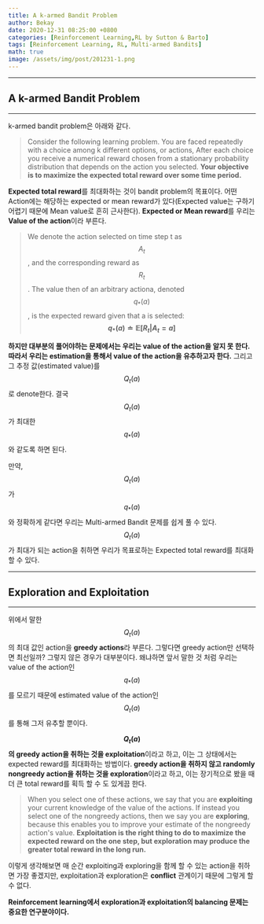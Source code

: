 ```yaml
---
title: A k-armed Bandit Problem
author: Bekay
date: 2020-12-31 08:25:00 +0800
categories: [Reinforcement Learning,RL by Sutton & Barto]
tags: [Reinforcement Learning, RL, Multi-armed Bandits]
math: true
image: /assets/img/post/201231-1.png
---
```



---
## A k-armed Bandit Problem
---
k-armed bandit problem은 아래와 같다.
> Consider the following learning problem. You are faced repeatedly with a choice among k different options, or actions, After each choice you receive a numerical reward chosen from a stationary probability distribution that depends on the action you selected.
**Your objective is to maximize the expected total reward over some time period.**
   
**Expected total reward**를 최대화하는 것이 bandit problem의 목표이다.
어떤 Action에는 해당하는 expected or mean reward가 있다(Expected value는 구하기 어렵기 때문에 Mean value로 흔히 근사한다). **Expected or Mean reward**를 우리는 **Value of the action**이라 부른다.

> We denote the action selected on time step t as $$A_t$$, and the corresponding reward as $$R_t$$. The value then of an arbitrary actiona, denoted $$q_*(a)$$, is the expected reward given that a is selected:   
**$$q_*(a)\doteq\mathbb{E}[R_t|A_t=a]$$**
   

**하지만 대부분의 풀어야하는 문제에서는 우리는 value of the action을 알지 못 한다. 따라서 우리는 estimation을 통해서 value of the action을 유추하고자 한다.** 그리고 그 추정 값(estimated value)를 $$Q_t(a)$$로 denote한다. 결국 $$Q_t(a)$$가 최대한 $$q_*(a)$$와 같도록 하면 된다.

만약, $$Q_t(a)$$가 $$q_*(a)$$와 정확하게 같다면 우리는 Multi-armed Bandit 문제를 쉽게 풀 수 있다. $$Q_t(a)$$가 최대가 되는 action을 취하면 우리가 목표로하는 Expected total reward를 최대화 할 수 있다.


---
## Exploration and Exploitation
---
위에서 말한 $$Q_t(a)$$의 최대 값인 action을 **greedy actions**라 부른다. 
그렇다면 greedy action만 선택하면 최선일까? 그렇지 않은 경우가 대부분이다. 왜냐하면 앞서 말한 것 처럼 우리는 value of the action인 $$q_*(a)$$를 모르기 때문에 estimated value of the action인 $$Q_t(a)$$를 통해 그저 유추할 뿐이다.

**$$Q_t(a)$$의 greedy action을 취하는 것을 exploitation**이라고 하고, 이는 그 상태에서는 expected reward를 최대화하는 방법이다. **greedy action을 취하지 않고 randomly nongreedy action을 취하는 것을 exploration**이라고 하고, 이는 장기적으로 봤을 때 더 큰 total reward를 획득 할 수 도 있게끔 한다.
> When you select one of these actions, we say that you are **exploiting** your current knowledge of the value of the actions. If instead you select one of the nongreedy actions, then we say you are **exploring**, because this enables you to improve your estimate of the nongreedy action's value.
**Exploitation is the right thing to do to maximize the expected reward on the one step, but exploration may produce the greater total reward in the long run.**
   

이렇게 생각해보면 매 순간 exploiting과 exploring을 함께 할 수 있는 action을 취하면 가장 좋겠지만, exploitation과 exploration은 **conflict** 관계이기 때문에 그렇게 할 수 없다.

**Reinforcement learning에서 exploration과 exploitation의 balancing 문제는 중요한 연구분야이다.**

